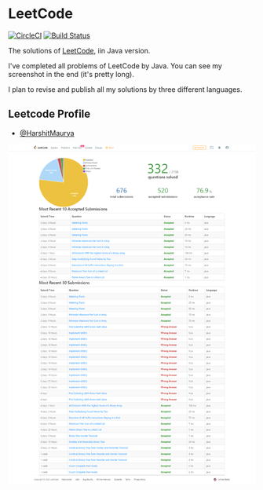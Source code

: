LeetCode
========

[![CircleCI](https://circleci.com/gh/xcv58/LeetCode.svg?style=svg)](https://leetcode.com/HarshitMaurya/)
[![Build Status](https://travis-ci.org/xcv58/LeetCode.svg?branch=master)](https://leetcode.com/HarshitMaurya/)

The solutions of [LeetCode](https://oj.leetcode.com/problems/), iin Java version.

I've completed all problems of LeetCode by Java. You can see my screenshot in the end (it's pretty long).

I plan to revise and publish all my solutions by three different languages.


## Leetcode Profile

- [@HarshitMaurya](https://leetcode.com/HarshitMaurya/)



![xcv58's Screenshot](https://github.com/rockharshitmaurya/Leetcode-Java/blob/main/problems/watering_plants/screencapture-leetcode-progress-2022-02-03-10_25_03.png)
